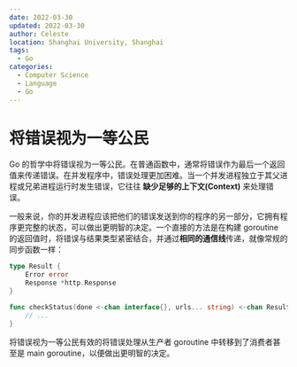 ```yaml
---
date: 2022-03-30
updated: 2022-03-30
author: Celeste
location: Shanghai University, Shanghai
tags:
  - Go
categories:
  - Computer Science
  - Language
  - Go
---
```


# 将错误视为一等公民

Go 的哲学中将错误视为一等公民。在普通函数中，通常将错误作为最后一个返回值来传递错误。在并发程序中，错误处理更加困难。当一个并发进程独立于其父进程或兄弟进程运行时发生错误，它往往 **缺少足够的上下文(Context)** 来处理错误。

一般来说，你的并发进程应该把他们的错误发送到你的程序的另一部分，它拥有程序更完整的状态，可以做出更明智的决定。一个直接的方法是在构建 goroutine 的返回值时，将错误与结果类型紧密结合，并通过**相同的通信线**传递，就像常规的同步函数一样：

```go
type Result {
    Error error
    Response *http.Response
}

func checkStatus(done <-chan interface{}, urls... string) <-chan Result {
    // ...
}
```

将错误视为一等公民有效的将错误处理从生产者 goroutine 中转移到了消费者甚至是 main goroutine，以便做出更明智的决定。
